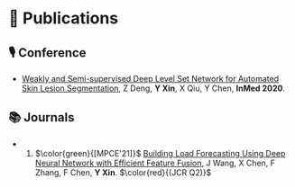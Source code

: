 # 📝 Publications 
## 🎙 Conference
- [Weakly and Semi-supervised Deep Level Set Network for Automated Skin Lesion Segmentation](https://link.springer.com/chapter/10.1007/978-981-15-5852-8_14), Z Deng, **Y Xin**, X Qiu, Y Chen, **InMed 2020**.

## 📚 Journals
- 1. $\color{green}{[MPCE'21]}$ [Building Load Forecasting Using Deep Neural Network with Efficient Feature Fusion](https://ieeexplore.ieee.org/abstract/document/9319813), J Wang, X Chen, F Zhang, F Chen, **Y Xin**. $\color{red}{(JCR Q2)}$
